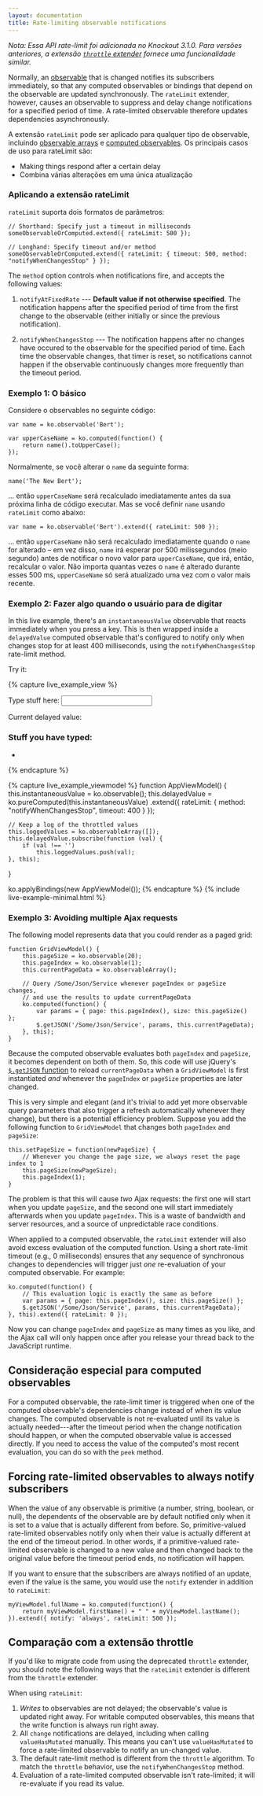 ```yaml
---
layout: documentation
title: Rate-limiting observable notifications
---
```


*Nota: Essa API rate-limit foi adicionada no Knockout 3.1.0. Para versões anteriores, a extensão [`throttle` extender](throttle-extender.html) fornece uma funcionalidade similar.*

Normally, an [observable](observables.html) that is changed notifies its subscribers immediately, so that any computed observables or bindings that depend on the observable are updated synchronously. The `rateLimit` extender, however, causes an observable to suppress and delay change notifications for a specified period of time. A rate-limited observable therefore updates dependencies asynchronously.

A extensão `rateLimit` pode ser aplicado para qualquer tipo de observable, incluindo [observable arrays](observableArrays.html) e [computed observables](computedObservables.html). Os principais casos de uso para rateLimit são:

 * Making things respond after a certain delay
 * Combina várias alterações em uma única atualização

### Aplicando a extensão rateLimit

`rateLimit` suporta dois formatos de parâmetros:

    // Shorthand: Specify just a timeout in milliseconds
    someObservableOrComputed.extend({ rateLimit: 500 });

    // Longhand: Specify timeout and/or method
    someObservableOrComputed.extend({ rateLimit: { timeout: 500, method: "notifyWhenChangesStop" } });

The `method` option controls when notifications fire, and accepts the following values:

1. `notifyAtFixedRate` --- **Default value if not otherwise specified**. The notification happens after the specified period of time from the first change to the observable (either initially or since the previous notification).

2. `notifyWhenChangesStop` --- The notification happens after no changes have occured to the observable for the specified period of time. Each time the observable changes, that timer is reset, so notifications cannot happen if the observable continuously changes more frequently than the timeout period.

### Exemplo 1: O básico

Considere o observables no seguinte código:

    var name = ko.observable('Bert');

    var upperCaseName = ko.computed(function() {
        return name().toUpperCase();
    });

Normalmente, se você alterar o `name` da seguinte forma:

    name('The New Bert');

... então `upperCaseName` será recalculado imediatamente antes da sua próxima linha de código executar. Mas se você definir `name` usando `rateLimit` como abaixo:

    var name = ko.observable('Bert').extend({ rateLimit: 500 });

... então `upperCaseName` não será recalculado imediatamente quando o `name` for alterado – em vez disso, `name` irá esperar por 500 milissegundos (meio segundo) antes de notificar o novo valor para `upperCaseName`, que irá, então, recalcular o valor. Não importa quantas vezes o `name` é alterado durante esses 500 ms, `upperCaseName` só será atualizado uma vez com o valor mais recente.

### Exemplo 2: Fazer algo quando o usuário para de digitar

In this live example, there's an `instantaneousValue` observable that reacts immediately when you press a key. This is then wrapped inside a `delayedValue` computed observable that's configured to notify only when changes stop for at least 400 milliseconds, using the `notifyWhenChangesStop` rate-limit method.

Try it:

{% capture live_example_view %}
<p>Type stuff here: <input data-bind='value: instantaneousValue,
    valueUpdate: ["input", "afterkeydown"]' /></p>
<p>Current delayed value: <b data-bind='text: delayedValue'> </b></p>

<div data-bind="visible: loggedValues().length > 0">
    <h3>Stuff you have typed:</h3>
    <ul data-bind="foreach: loggedValues">
        <li data-bind="text: $data"></li>
    </ul>
</div>
{% endcapture %}

{% capture live_example_viewmodel %}
function AppViewModel() {
    this.instantaneousValue = ko.observable();
    this.delayedValue = ko.pureComputed(this.instantaneousValue)
        .extend({ rateLimit: { method: "notifyWhenChangesStop", timeout: 400 } });

    // Keep a log of the throttled values
    this.loggedValues = ko.observableArray([]);
    this.delayedValue.subscribe(function (val) {
        if (val !== '')
            this.loggedValues.push(val);
    }, this);
}

ko.applyBindings(new AppViewModel());
{% endcapture %}
{% include live-example-minimal.html %}

### Exemplo 3: Avoiding multiple Ajax requests

The following model represents data that you could render as a paged grid:

    function GridViewModel() {
        this.pageSize = ko.observable(20);
        this.pageIndex = ko.observable(1);
        this.currentPageData = ko.observableArray();

        // Query /Some/Json/Service whenever pageIndex or pageSize changes,
        // and use the results to update currentPageData
        ko.computed(function() {
            var params = { page: this.pageIndex(), size: this.pageSize() };
            $.getJSON('/Some/Json/Service', params, this.currentPageData);
        }, this);
    }

Because the computed observable evaluates both `pageIndex` and `pageSize`, it becomes dependent on both of them. So, this code will use jQuery's [`$.getJSON` function](http://api.jquery.com/jQuery.getJSON/) to reload `currentPageData` when a `GridViewModel` is first instantiated *and* whenever the `pageIndex` or `pageSize` properties are later changed.

This is very simple and elegant (and it's trivial to add yet more observable query parameters that also trigger a refresh automatically whenever they change), but there is a potential efficiency problem. Suppose you add the following function to `GridViewModel` that changes both `pageIndex` and `pageSize`:

    this.setPageSize = function(newPageSize) {
        // Whenever you change the page size, we always reset the page index to 1
        this.pageSize(newPageSize);
        this.pageIndex(1);
    }

The problem is that this will cause *two* Ajax requests: the first one will start when you update `pageSize`, and the second one will start immediately afterwards when you update `pageIndex`. This is a waste of bandwidth and server resources, and a source of unpredictable race conditions.

When applied to a computed observable, the `rateLimit` extender will also avoid excess evaluation of the computed function. Using a short rate-limit timeout (e.g., 0 milliseconds) ensures that any sequence of synchronous changes to dependencies will trigger just *one* re-evaluation of your computed observable. For example:

    ko.computed(function() {
        // This evaluation logic is exactly the same as before
        var params = { page: this.pageIndex(), size: this.pageSize() };
        $.getJSON('/Some/Json/Service', params, this.currentPageData);
    }, this).extend({ rateLimit: 0 });

Now you can change `pageIndex` and `pageSize` as many times as you like, and the Ajax call will only happen once after you release your thread back to the JavaScript runtime.

## Consideração especial para computed observables

For a computed observable, the rate-limit timer is triggered when one of the computed observable's dependencies change instead of when its value changes. The computed observable is not re-evaluated until its value is actually needed---after the timeout period when the change notification should happen, or when the computed observable value is accessed directly. If you need to access the value of the computed's most recent evaluation, you can do so with the `peek` method.

## Forcing rate-limited observables to always notify subscribers

When the value of any observable is primitive (a number, string, boolean, or null), the dependents of the observable are by default notified only when it is set to a value that is actually different from before. So, primitive-valued rate-limited observables notify only when their value is actually different at the end of the timeout period. In other words, if a primitive-valued rate-limited observable is changed to a new value and then changed back to the original value before the timeout period ends, no notification will happen.

If you want to ensure that the subscribers are always notified of an update, even if the value is the same, you would use the `notify` extender in addition to `rateLimit`:

    myViewModel.fullName = ko.computed(function() {
        return myViewModel.firstName() + " " + myViewModel.lastName();
    }).extend({ notify: 'always', rateLimit: 500 });
    
## Comparação com a extensão throttle

If you'd like to migrate code from using the deprecated `throttle` extender, you should note the following ways that the `rateLimit` extender is different from the `throttle` extender.

When using `rateLimit`:

1. *Writes* to observables are not delayed; the observable's value is updated right away. For writable computed observables, this means that the write function is always run right away.
2. All `change` notifications are delayed, including when calling `valueHasMutated` manually. This means you can't use `valueHasMutated` to force a rate-limited observable to notify an un-changed value.
3. The default rate-limit method is different from the `throttle` algorithm. To match the `throttle` behavior, use the `notifyWhenChangesStop` method.
4. Evaluation of a rate-limited computed observable isn't rate-limited; it will re-evaluate if you read its value.
